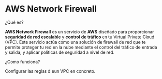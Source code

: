 # AWS Network Firewall

¿Qué es?

**AWS Network Firewall** es un servicio de **AWS** diseñado para proporcionar **seguridad de red escalable** y **control de tráfico** en tu Virtual Private Cloud (VPC). Este servicio actúa como una solución de firewall de red que te permite proteger tu red en la nube mediante el control del tráfico de entrada y salida, y aplicar políticas de seguridad a nivel de red.

¿Como funciona?

Configurar las reglas d eun VPC en concreto.